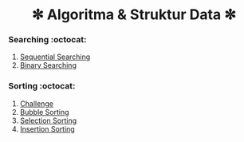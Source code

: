 <h1 align=center> ✼ Algoritma & Struktur Data ✼ </h1>

### Searching :octocat:
1. <a href="https://github.com/kireikireina/Tugas-ASD/blob/6bcd1cbc7a3d249b41748e43572bbc18ec700322/Searching/Sequential/README.md"> Sequential Searching </a><br>
2. <a href="https://github.com/kireikireina/Tugas-ASD/blob/5b0c4137a30049c3fe7d97fe962e7f0b877700f6/Searching/Binary/README.md"> Binary Searching </a><br>

### Sorting :octocat:<br>
1. <a href="Sorting/Challenge.c"> Challenge </a><br>
2. <a href="https://github.com/kireikireina/Tugas-ASD/blob/641cbc84fbee527857e6773e542bdf319e357b26/Sorting/Bubble%20Sorting/README.md"> Bubble Sorting </a><br>
3. <a href="https://github.com/kireikireina/Tugas-ASD/blob/37836c06b81bee0d716b54a466e4df3fa05d21b5/Sorting/Selection%20Sorting/README.md"> Selection Sorting </a><br>
4. <a href="https://github.com/kireikireina/Tugas-ASD/blob/d030f5bd4f99e8b9da1f0f13aa92c4b08ae29ea3/Sorting/Insertion%20Sorting/README.md"> Insertion Sorting </a><br>


